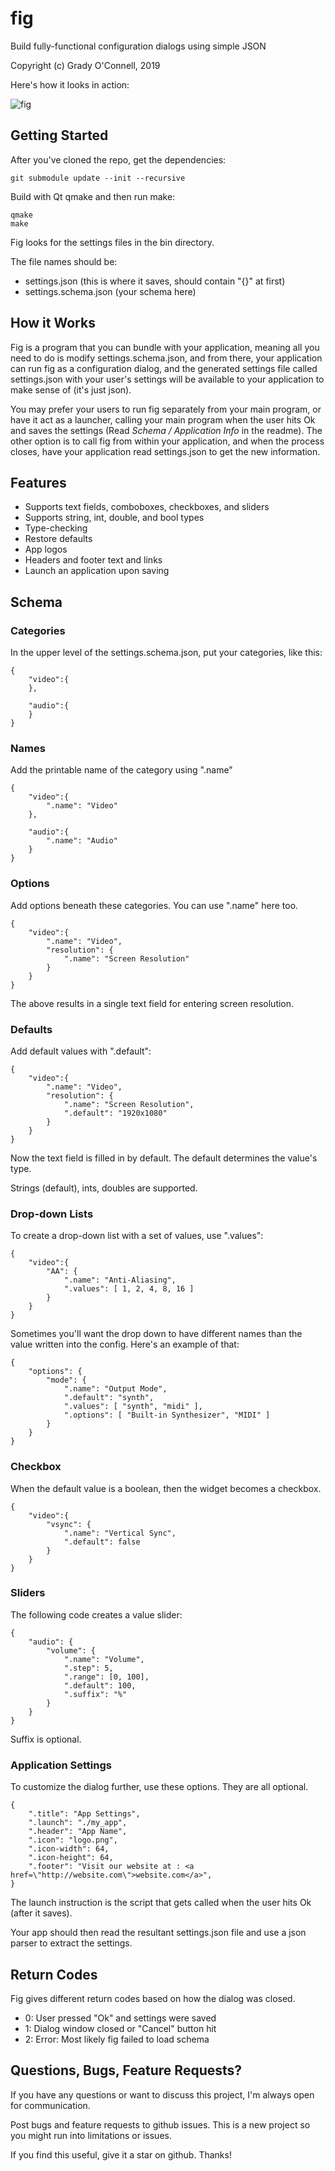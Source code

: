 fig
===

Build fully-functional configuration dialogs using simple JSON

Copyright (c) Grady O'Connell, 2019

Here's how it looks in action:

![fig](https://imgur.com/N1YSO94.png)

## Getting Started

After you've cloned the repo, get the dependencies:

```
git submodule update --init --recursive
```

Build with Qt qmake and then run make:

```
qmake
make
```

Fig looks for the settings files in the bin directory.

The file names should be:

- settings.json (this is where it saves, should contain "{}" at first)
- settings.schema.json (your schema here)

## How it Works

Fig is a program that you can bundle with your application, meaning all you need to do is modify
settings.schema.json, and from there, your application can run fig as a configuration dialog,
and the generated settings file called settings.json with your user's
settings will be available to your application to make sense of (it's just json).

You may prefer your users to run fig separately from your main program, or
have it act as a launcher, calling your main program when the
user hits Ok and saves the settings (Read *Schema / Application Info* in the readme).
The other option is to call fig from within your application, and when the process closes,
have your application read settings.json to get the new information.

## Features

- Supports text fields, comboboxes, checkboxes, and sliders
- Supports string, int, double, and bool types
- Type-checking
- Restore defaults
- App logos
- Headers and footer text and links
- Launch an application upon saving

## Schema

### Categories

In the upper level of the settings.schema.json, put your categories, like this:

```
{
    "video":{
    },
    
    "audio":{
    }
}
```

### Names

Add the printable name of the category using ".name"

```
{
    "video":{
        ".name": "Video"
    },
        
    "audio":{
        ".name": "Audio"
    }
}
```

### Options

Add options beneath these categories.  You can use ".name" here too.

```
{
    "video":{
        ".name": "Video",
        "resolution": {
            ".name": "Screen Resolution"
        }
    }
}
```

The above results in a single text field for entering screen resolution.

### Defaults

Add default values with ".default":

```
{
    "video":{
        ".name": "Video",
        "resolution": {
            ".name": "Screen Resolution",
            ".default": "1920x1080"
        }
    }
}
```

Now the text field is filled in by default.  The default determines the value's type.

Strings (default), ints, doubles are supported.

### Drop-down Lists

To create a drop-down list with a set of values, use ".values":

```
{
    "video":{
        "AA": {
            ".name": "Anti-Aliasing",
            ".values": [ 1, 2, 4, 8, 16 ]
        }
    }
}

```

Sometimes you'll want the drop down to have different names than the value written into the config.
Here's an example of that:

```
{
    "options": {
        "mode": {
            ".name": "Output Mode",
            ".default": "synth",
            ".values": [ "synth", "midi" ],
            ".options": [ "Built-in Synthesizer", "MIDI" ]
        }
    }
}

```

### Checkbox

When the default value is a boolean, then the widget becomes a checkbox.

```
{
    "video":{
        "vsync": {
            ".name": "Vertical Sync",
            ".default": false
        }
    }
}
```

### Sliders

The following code creates a value slider:

```
{
    "audio": {
        "volume": {
            ".name": "Volume",
            ".step": 5,
            ".range": [0, 100],
            ".default": 100,
            ".suffix": "%"
        }
    }
}
```

Suffix is optional.

### Application Settings

To customize the dialog further, use these options.  They are all optional.

```
{
    ".title": "App Settings",
    ".launch": "./my_app",
    ".header": "App Name",
    ".icon": "logo.png",
    ".icon-width": 64,
    ".icon-height": 64,
    ".footer": "Visit our website at : <a href=\"http://website.com\">website.com</a>",
}
```

The launch instruction is the script that gets called when the user hits Ok (after it saves).

Your app should then read the resultant settings.json file and use a json parser to extract the settings.

## Return Codes

Fig gives different return codes based on how the dialog was closed.

- 0: User pressed "Ok" and settings were saved
- 1: Dialog window closed or "Cancel" button hit
- 2: Error: Most likely fig failed to load schema

## Questions, Bugs, Feature Requests?

If you have any questions or want to discuss this project, I'm always open for communication.

Post bugs and feature requests to github issues.  This is a new project so you might run into limitations or issues.

If you find this useful, give it a star on github. Thanks!


